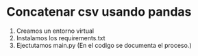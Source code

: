 # Concatenar csv usando pandas

1. Creamos un entorno virtual
2. Instalamos los requirements.txt
3. Ejectutamos main.py (En el codigo se documenta el proceso.)
